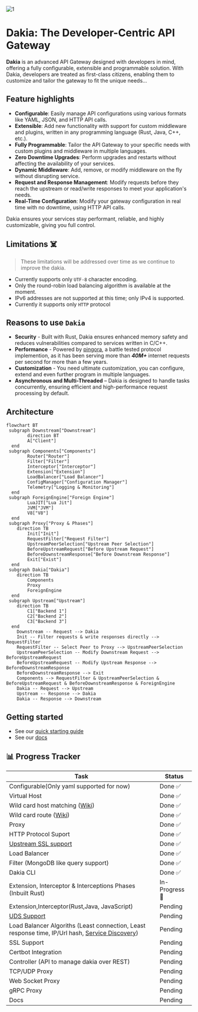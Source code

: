 <!--
```text
_______
\  ___ `'.                    .          .--.
 ' |--.\  \                 .'|          |__|
 | |    \  '              .'  |          .--.
 | |     |  '     __     <    |          |  |     __
 | |     |  |  .:--.'.    |   | ____     |  |  .:--.'.
 | |     ' .' / |   \ |   |   | \ .'     |  | / |   \ |
 | |___.' /'  `" __ | |   |   |/  .      |  | `" __ | |
/_______.'/    .'.''| |   |    /\  \     |__|  .'.''| |
\_______|/    / /   | |_  |   |  \  \         / /   | |_
              \ \._,\ '/  '    \  \  \        \ \._,\ '/
               `--'  `"  '------'  '---'       `--'  `"
```
-->

<!-- canva logo url -> https://www.canva.com/design/DAGZAdY1d9c/YCHWZRD78H5j0CAWaaF6gw/edit -->

![1](https://github.com/user-attachments/assets/9348db35-f589-4dc4-9a03-24924d6d8f2d)

# Dakia: The Developer-Centric API Gateway

**Dakia** is an advanced API Gateway designed with developers in mind, offering a fully configurable, extensible and programmable solution. With Dakia, developers are treated as first-class citizens, enabling them to customize and tailor the gateway to fit the unique needs...

## Feature highlights

- **Configurable**: Easily manage API configurations using various formats like YAML, JSON, and HTTP API calls.
- **Extensible**: Add new functionality with support for custom middleware and plugins, written in any programming language (Rust, Java, C++, etc.).
- **Fully Programmable**: Tailor the API Gateway to your specific needs with custom plugins and middleware in multiple languages.
- **Zero Downtime Upgrades**: Perform upgrades and restarts without affecting the availability of your services.
- **Dynamic Middleware**: Add, remove, or modify middleware on the fly without disrupting service.
- **Request and Response Management**: Modify requests before they reach the upstream or read/write responses to meet your application's needs.
- **Real-Time Configuration**: Modify your gateway configuration in real time with no downtime, using HTTP API calls.

Dakia ensures your services stay performant, reliable, and highly customizable, giving you full control.

## Limitations ☠️

> These limitations will be addressed over time as we continue to improve the dakia.

- Currently supports only `UTF-8` character encoding.
- Only the round-robin load balancing algorithm is available at the moment.
- IPv6 addresses are not supported at this time; only IPv4 is supported.
- Currently it supports only `HTTP` protocol

## Reasons to use `Dakia`

- **Security** - Built with Rust, Dakia ensures enhanced memory safety and reduces vulnerabilities compared to services written in C/C++.
- **Performance** - Powered by [pingora](https://github.com/cloudflare/pingora), a battle tested protocol implemention, as it has been serving more than **_40M+_** internet requests per second for more than a few years.
- **Customization** - You need ultimate customization, you can configure, extend and even further program in multiple languages.
- **Asynchronous and Multi-Threaded** – Dakia is designed to handle tasks concurrently, ensuring efficient and high-performance request processing by default.

## Architecture

```mermaid
flowchart BT
 subgraph Downstream["Downstream"]
        direction BT
        A["Client"]
  end
 subgraph Components["Components"]
        Router["Router"]
        Filter["Filter"]
        Interceptor["Interceptor"]
        Extension["Extension"]
        LoadBalancer["Load Balancer"]
        ConfigManager["Configuration Manager"]
        Telemetry["Logging & Monitoring"]
  end
 subgraph ForeignEngine["Foreign Engine"]
        LuaJIT["Lua Jit"]
        JVM["JVM"]
        V8["V8"]
  end
 subgraph Proxy["Proxy & Phases"]
    direction TB
        Init["Init"]
        RequestFilter["Request Filter"]
        UpstreamPeerSelection["Upstream Peer Selection"]
        BeforeUpstreamRequest["Before Upstream Request"]
        BeforeDownstreamResponse["Before Downstream Response"]
        Exit["Exist"]
  end
 subgraph Dakia["Dakia"]
    direction TB
        Components
        Proxy
        ForeignEngine
  end
 subgraph Upstream["Upstream"]
    direction TB
        C1["Backend 1"]
        C2["Backend 2"]
        C3["Backend 3"]
  end
    Downstream -- Request --> Dakia
    Init -- Filter requests & write responses directly --> RequestFilter
    RequestFilter -- Select Peer to Proxy --> UpstreamPeerSelection
    UpstreamPeerSelection -- Modify Downstream Request --> BeforeUpstreamRequest
    BeforeUpstreamRequest -- Modify Upstream Response --> BeforeDownstreamResponse
    BeforeDownstreamResponse --> Exit
    Components --> RequestFilter & UpstreamPeerSelection & BeforeUpstreamRequest & BeforeDownstreamResponse & ForeignEngine
    Dakia -- Request --> Upstream
    Upstream -- Response --> Dakia
    Dakia -- Response --> Downstream
```

## Getting started

- See our [quick starting guide](/docs/quick_start.md)
- See our [docs](/docs/README.md)

## 📊 Progress Tracker

| Task                                                                                                                      | Status         |
| ------------------------------------------------------------------------------------------------------------------------- | -------------- |
| Configurable(Only yaml supported for now)                                                                                 | Done ✅        |
| Virtual Host                                                                                                              | Done ✅        |
| Wild card host matching ([Wiki](https://en.wikipedia.org/wiki/Matching_wildcards))                                        | Done ✅        |
| Wild card route ([Wiki](https://en.wikipedia.org/wiki/Matching_wildcards))                                                | Done ✅        |
| Proxy                                                                                                                     | Done ✅        |
| HTTP Protocol Suport                                                                                                      | Done ✅        |
| [Upstream SSL support](https://en.wikipedia.org/wiki/Server_Name_Indication)                                              | Done ✅        |
| Load Balancer                                                                                                             | Done ✅        |
| Filter (MongoDB like query support)                                                                                       | Done ✅        |
| Dakia CLI                                                                                                                 | Done ✅        |
| Extension, Interceptor & Interceptions Phases (Inbuilt Rust)                                                              | In-Progress 🚀 |
| Extension,Interceptor(Rust,Java, JavaScript)                                                                              | Pending        |
| [UDS Support](https://man7.org/linux/man-pages/man7/unix.7.html)                                                          | Pending        |
| Load Balancer Algoriths (Least connection, Least response time, IP/Url hash, [Service Discovery](http://bakerstreet.io/)) | Pending        |
| SSL Support                                                                                                               | Pending        |
| Certbot Integration                                                                                                       | Pending        |
| Controller (API to manage dakia over REST)                                                                                | Pending        |
| TCP/UDP Proxy                                                                                                             | Pending        |
| Web Socket Proxy                                                                                                          | Pending        |
| gRPC Proxy                                                                                                                | Pending        |
| Docs                                                                                                                      | Pending        |
